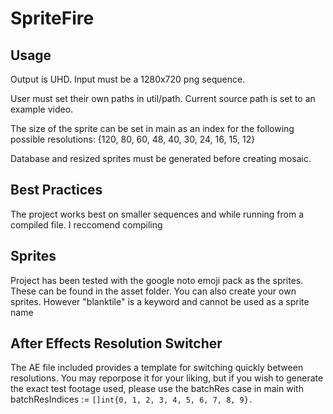 # SpriteFire
## Usage
Output is UHD. Input must be a 1280x720 png sequence.

User must set their own paths in util/path. Current source path is set to an example video.

The size of the sprite can be set in main as an index for the following possible resolutions:
{120, 80, 60, 48, 40, 30, 24, 16, 15, 12}

Database and resized sprites must be generated before creating mosaic.

## Best Practices
The project works best on smaller sequences and while running from a compiled file. I reccomend compiling


## Sprites
Project has been tested with the google noto emoji pack as the sprites. These can be found in the asset folder.
You can also create your own sprites. However "blanktile" is a keyword and cannot be used as a sprite name

## After Effects Resolution Switcher
The AE file included provides a template for switching quickly between resolutions. You may reporpose it for your liking, but if you wish to generate the exact test footage used, please use the batchRes case in main with batchResIndices := `[]int{0, 1, 2, 3, 4, 5, 6, 7, 8, 9}.`
